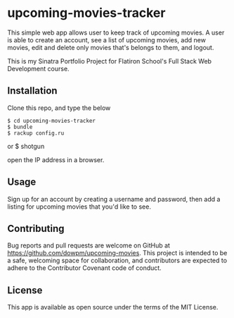 # upcoming-movies-tracker

This simple web app allows user to keep track of upcoming movies. A user is able to create an account, see a list of upcoming movies, add new movies, edit and delete only movies that's belongs to them, and logout.

This is my Sinatra Portfolio Project for Flatiron School's Full Stack Web Development course.

## Installation

Clone this repo, and type the below

    $ cd upcoming-movies-tracker
    $ bundle
    $ rackup config.ru 
or
$ shotgun

open the IP address in a browser.

## Usage

Sign up for an account by creating a username and password, then add a listing for upcoming movies that you'd like to see. 

    
## Contributing

Bug reports and pull requests are welcome on GitHub at https://github.com/dowpm/upcoming-movies. This project is intended to be a safe, welcoming space for collaboration, and contributors are expected to adhere to the Contributor Covenant code of conduct.

## License

This app is available as open source under the terms of the MIT License.
